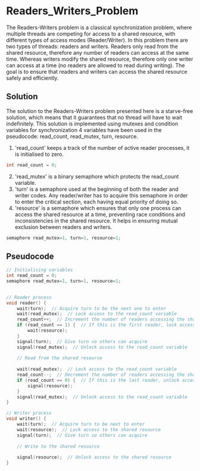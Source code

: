 # Readers_Writers_Problem
The Readers-Writers problem is a classical synchronization problem, where multiple threads are competing for access to a shared resource, with different types of access modes (Reader/Writer). In this problem there are two types of threads: readers and writers. Readers only read from the shared resource, therefore any number of readers can access at the same time. Whereas writers modify the shared resource, therefore only one writer can access at a time (no readers are allowed to read during writing). The goal is to ensure that readers and writers can access the shared resource safely and efficiently.
## Solution
The solution to the Readers-Writers problem presented here is a starve-free solution, which means that it guarantees that no thread will have to wait indefinitely. This solution is implemented using mutexes and condition variables for synchronization
4 variables have been used in the pseudocode: read_count, read_mutex, turn, resource.
1. 'read_count' keeps a track of the number of active reader processes, it is initialised to zero.
```cpp
int read_count = 0;
```
2. 'read_mutex' is a binary semaphore which protects the read_count variable.
3. 'turn' is a semaphore used at the beginning of both the reader and writer codes. Any reader/writer has to acquire this semaphore in order to enter the critical section, each having equal priority of doing so.
4. 'resource' is a semaphore which ensures that only one process can access the shared resource at a time, preventing race conditions and inconsistencies in the shared resource. It helps in ensuring mutual exclusion between readers and writers.
```cpp
semaphore read_mutex=1, turn=1, resource=1;
```
## Pseudocode
```cpp
// Initialising variables
int read_count = 0;
semaphore read_mutex=1, turn=1, resource=1;

  
// Reader process
void reader() {
    wait(turn);  // Acquire turn to be the next one to enter
    wait(read_mutex);  // Lock access to the read_count variable
    read_count++;  // Increment the number of readers accessing the shared resource
    if (read_count == 1) {  // If this is the first reader, lock access to the shared resource
        wait(resource);
    }
    signal(turn);  // Give turn so others can acquire
    signal(read_mutex);  // Unlock access to the read_count variable
    
    // Read from the shared resource
    
    wait(read_mutex);  // Lock access to the read_count variable
    read_count--;  // Decrement the number of readers accessing the shared resource
    if (read_count == 0) {  // If this is the last reader, unlock access to the shared resource
        signal(resource);
    }
    signal(read_mutex);  // Unlock access to the read_count variable
}

// Writer process
void writer() {
    wait(turn);  // Acquire turn to be next to enter
    wait(resource);  // Lock access to the shared resource
    signal(turn);  // Give turn so others can acquire
    
    // Write to the shared resource
   
    signal(resource);  // Unlock access to the shared resource
}
```
